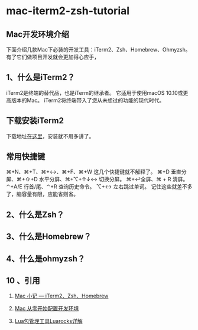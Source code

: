 # mac-iterm2-zsh-tutorial

## Mac开发环境介绍
下面介绍几款Mac下必装的开发工具：iTerm2、Zsh、Homebrew、Ohmyzsh。有了它们做项目开发就会更加得心应手，

## 1、什么是iTerm2？
iTerm2是终端的替代品，也是iTerm的继承者。 它适用于使用macOS 10.10或更高版本的Mac。 iTerm2将终端带入了您从未想过的功能的现代时代。

## 下载安装iTerm2
下载地址[在这里](https://www.iterm2.com/)，安装就不用多讲了。

## 常用快捷键
⌘+N、⌘+T、⌘+↔、⌘+F、⌘+W 这几个快捷键就不解释了。
⌘+D 垂直分屏、⌘+⇧+D 水平分屏、⌘+⌥+↑↓↔ 切换分屏。
⌘+↩全屏、⌘ + R 清屏。
⌃+A/E 行首/尾、⌃+R 查询历史命令。
⌥+↔ 左右跳过单词。
记住这些就差不多了，脑容量有限，应能省则省。

## 2、什么是Zsh？


## 3、什么是Homebrew？

## 4、什么是ohmyzsh？

## 10 、引用
1. [Mac 小记 — iTerm2、Zsh、Homebrew](https://www.cnblogs.com/youclk/p/8125305.html)

2. [Mac 从零开始配置开发环境](https://www.codecasts.com/series/setup-a-mac-dev-machine)

3. [Lua包管理工具Luarocks详解](https://my.oschina.net/idevz/blog/519598)